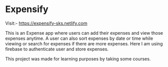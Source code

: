 # Expensify
Visit:- https://expensify-sks.netlify.com

This is an Expense app where users can add their expenses and view those expenses anytime.
A user can also sort expenses by date or time while viewing or search for expenses if there are more expenses.
Here I am using firebase to authenticate user and store expenses.

This project was made for learning purposes by taking some courses.